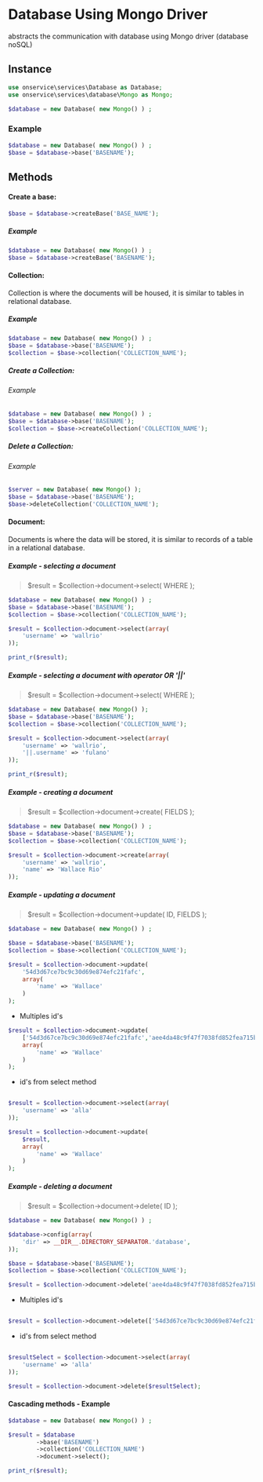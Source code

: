 # Database Using Mongo Driver
abstracts the communication with database using Mongo driver (database noSQL)

## Instance 


```php
use onservice\services\Database as Database;
use onservice\services\database\Mongo as Mongo;

$database = new Database( new Mongo() ) ;
```

### Example

```php
$database = new Database( new Mongo() ) ;
$base = $database->base('BASENAME');
```

## Methods


#### Create a base:

```php
$base = $database->createBase('BASE_NAME');
```

##### Example 

```php
$database = new Database( new Mongo() ) ;
$base = $database->createBase('BASENAME');					
```


#### Collection:
Collection is where the documents will be housed, it is similar to tables in relational database.

##### Example 

```php
$database = new Database( new Mongo() ) ;
$base = $database->base('BASENAME');					
$collection = $base->collection('COLLECTION_NAME');
```


##### Create a Collection:

###### Example 

```php
$database = new Database( new Mongo() ) ;
$base = $database->base('BASENAME');					
$collection = $base->createCollection('COLLECTION_NAME');
```



##### Delete a Collection:

###### Example 

```php
$server = new Database( new Mongo() );
$base = $database->base('BASENAME');					
$base->deleteCollection('COLLECTION_NAME');

```


#### Document:
Documents is where the data will be stored, it is similar to records of a table in a relational database.

##### Example - selecting a document 
> $result  =  $collection->document->select( WHERE );

```php
$database = new Database( new Mongo() ) ;
$base = $database->base('BASENAME');					
$collection = $base->collection('COLLECTION_NAME');

$result = $collection->document->select(array(
	'username' => 'wallrio'
));

print_r($result);
```


##### Example - selecting a document with operator OR '||'
> $result  =  $collection->document->select( WHERE );

```php
$database = new Database( new Mongo() );
$base = $database->base('BASENAME');					
$collection = $base->collection('COLLECTION_NAME');

$result = $collection->document->select(array(
	'username' => 'wallrio',
	'||.username' => 'fulano'
));

print_r($result);
```



##### Example - creating a document 
> $result  =  $collection->document->create( FIELDS );

```php
$database = new Database( new Mongo() ) ;
$base = $database->base('BASENAME');					
$collection = $base->collection('COLLECTION_NAME');

$result = $collection->document->create(array(
	'username' => 'wallrio',
	'name' => 'Wallace Rio'
));

```


##### Example - updating a document 

> $result  =  $collection->document->update( ID, FIELDS );
```php
$database = new Database( new Mongo() ) ;

$base = $database->base('BASENAME');					
$collection = $base->collection('COLLECTION_NAME');

$result = $collection->document->update(
	'54d3d67ce7bc9c30d69e874efc21fafc',
	array(
		'name' => 'Wallace'
	)
);

```


- Multiples id's
```php
$result = $collection->document->update(
	['54d3d67ce7bc9c30d69e874efc21fafc','aee4da48c9f47f7038fd852fea715bdb'],
	array(
		'name' => 'Wallace'
	)
);
```


- id's from select method
```php

$result = $collection->document->select(array(
	'username' => 'alla'
));

$result = $collection->document->update(
	$result,
	array(
		'name' => 'Wallace'
	)
);
```


##### Example - deleting a document 
> $result  =  $collection->document->delete( ID );
> 
```php
$database = new Database( new Mongo() ) ;

$database->config(array(
	'dir' => __DIR__.DIRECTORY_SEPARATOR.'database',
));

$base = $database->base('BASENAME');					
$collection = $base->collection('COLLECTION_NAME');

$result = $collection->document->delete('aee4da48c9f47f7038fd852fea715bdb');
```

- Multiples id's
```php

$result = $collection->document->delete(['54d3d67ce7bc9c30d69e874efc21fafc','aee4da48c9f47f7038fd852fea715bdb']);

```

- id's from select method
```php

$resultSelect = $collection->document->select(array(
	'username' => 'alla'
));

$result = $collection->document->delete($resultSelect);
```



#### Cascading methods - Example
```php
$database = new Database( new Mongo() ) ;

$result = $database
		->base('BASENAME')
		->collection('COLLECTION_NAME')
		->document->select();

print_r($result);
```
